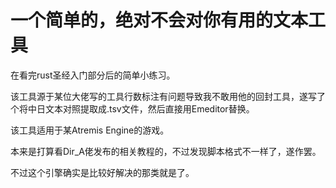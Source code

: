 # 一个简单的，绝对不会对你有用的文本工具

在看完rust圣经入门部分后的简单小练习。

该工具源于某位大佬写的工具行数标注有问题导致我不敢用他的回封工具，遂写了个将中日文本对照提取成.tsv文件，然后直接用Emeditor替换。

该工具适用于某Atremis Engine的游戏。

本来是打算看Dir_A佬发布的相关教程的，不过发现脚本格式不一样了，遂作罢。

不过这个引擎确实是比较好解决的那类就是了。